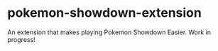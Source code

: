 # pokemon-showdown-extension
An extension that makes playing Pokemon Showdown Easier.
Work in progress!
